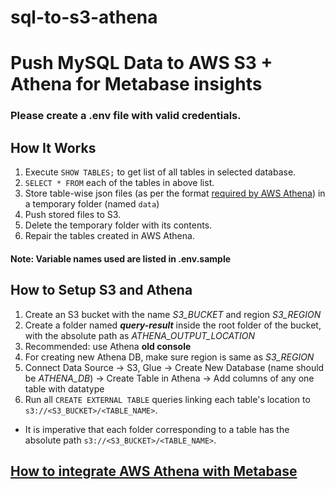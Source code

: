 # sql-to-s3-athena

# Push MySQL Data to AWS S3 + Athena for Metabase insights

### Please create a .env file with valid credentials.

## How It Works

<ol>
  <li>
    Execute <code>SHOW TABLES;</code> to get list of all tables in selected database.
  </li>
  <li>
    <code>SELECT * FROM</code> each of the tables in above list.
  </li>
  <li>
    Store table-wise json files (as per the format <a href="https://stackoverflow.com/questions/42034094/store-multiple-elements-in-json-files-in-aws-athena">required by AWS Athena</a>) in a temporary folder (named <code>data</code>)
  </li>
  <li>
    Push stored files to S3.
  </li>
  <li>
    Delete the temporary folder with its contents.
  </li>
  <li>
    Repair the tables created in AWS Athena.
  </li>
</ol>

#### Note: Variable names used are listed in .env.sample

## How to Setup S3 and Athena

1. Create an S3 bucket with the name *S3_BUCKET* and region *S3_REGION*
2. Create a folder named ***query-result*** inside the root folder of the bucket, with the absolute path as *ATHENA_OUTPUT_LOCATION*
3. Recommended: use Athena **old console**
4. For creating new Athena DB, make sure region is same as *S3_REGION*
5. Connect Data Source → S3, Glue → Create New Database (name should be *ATHENA_DB*) → Create Table in Athena → Add columns of any one table with datatype
6. Run all `CREATE EXTERNAL TABLE` queries linking each table's location to `s3://<S3_BUCKET>/<TABLE_NAME>`.
* It is imperative that each folder corresponding to a table has the absolute path `s3://<S3_BUCKET>/<TABLE_NAME>`.

## [How to integrate AWS Athena with Metabase](https://github.com/dacort/metabase-athena-driver)
